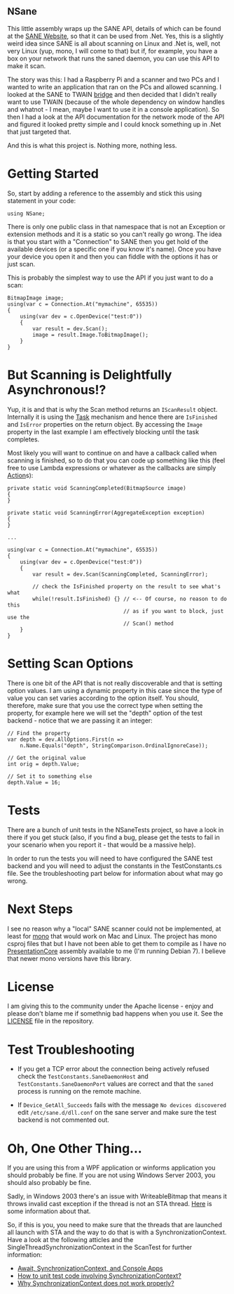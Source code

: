 ## NSane

This little assembly wraps up the SANE API, details of which can be found at the [SANE Website](http://www.sane-project.org/), so that it can be used from .Net.  Yes, this is a slightly weird idea since SANE is all about scanning on Linux and .Net is, well, not very Linux (yup, mono, I will come to that) but if, for example, you have a box on your network that runs the saned daemon, you can use this API to make it scan.

The story was this: I had a Raspberry Pi and a scanner and two PCs and I wanted to write an application that ran on the PCs and allowed scanning.  I looked at the SANE to TWAIN [bridge](http://sanetwain.ozuzo.net) and then decided that I didn't really want to use TWAIN (because of the whole dependency on window handles and whatnot - I mean, maybe I want to use it in a console application).  So then I had a look at the API documentation for the network mode of the API and figured it looked pretty simple and I could knock something up in .Net that just targeted that.

And this is what this project is.  Nothing more, nothing less.

# Getting Started

So, start by adding a reference to the assembly and stick this using statement in your code:

    using NSane;

There is only one public class in that namespace that is not an Exception or extension methods and it is a static so you can't really go wrong.  The idea is that you start with a "Connection" to SANE then you get hold of the available devices (or a specific one if you know it's name).  Once you have your device you open it and then you can fiddle with the options it has or just scan.

This is probably the simplest way to use the API if you just want to do a scan:

    BitmapImage image;
    using(var c = Connection.At("mymachine", 65535))
    {
        using(var dev = c.OpenDevice("test:0"))
        {
            var result = dev.Scan();
            image = result.Image.ToBitmapImage();
        }
    }

# But Scanning is Delightfully Asynchronous!?

Yup, it is and that is why the Scan method returns an `IScanResult` object.  Internally it is using the [Task](http://msdn.microsoft.com/en-us/library/system.threading.tasks.task%28v=vs.110%29.aspx) mechanism and hence there are `IsFinished` and `IsError` properties on the return object.  By accessing the `Image` property in the last example I am effectively blocking until the task completes.

Most likely you will want to continue on and have a callback called when scanning is finished, so to do that you can code up something like this (feel free to use Lambda expressions or whatever as the callbacks are simply [Action<T>](http://msdn.microsoft.com/en-us/library/018hxwa8%28v=vs.110%29.aspx)s):

	private static void ScanningCompleted(BitmapSource image)
	{
	}
	
	private static void ScanningError(AggregateException exception)
	{
	}
	
	...
	
	using(var c = Connection.At("mymachine", 65535))
    {
        using(var dev = c.OpenDevice("test:0"))
        {
            var result = dev.Scan(ScanningCompleted, ScanningError);
			
			// check the IsFinished property on the result to see what's what
			while(!result.IsFinished) {} // <-- Of course, no reason to do this
										 // as if you want to block, just use the
										 // Scan() method
        }
    }
	
# Setting Scan Options

There is one bit of the API that is not really discoverable and that is setting option values.  I am using a dynamic property in this case since the type of value you can set varies according to the option itself.  You should, therefore, make sure that you use the correct type when setting the property, for example here we will set the "depth" option of the test backend - notice that we are passing it an integer:

    // Find the property
    var depth = dev.AllOptions.First(n =>
        n.Name.Equals("depth", StringComparison.OrdinalIgnoreCase));

    // Get the original value
    int orig = depth.Value;

    // Set it to something else
    depth.Value = 16;
    
# Tests

There are a bunch of unit tests in the NSaneTests project, so have a look in there if you get stuck (also, if you find a bug, please get the tests to fail in your scenario when you report it - that would be a massive help).

In order to run the tests you will need to have configured the SANE test backend and you will need to adjust the constants in the TestConstants.cs file.  See the troubleshooting part below for information about what may go wrong.

# Next Steps

I see no reason why a "local" SANE scanner could not be implemented, at least
for [mono](http://www.mono-project.com) that would work on Mac and Linux.  The project has mono csproj files that but I have not been able to get them to compile as I have no [PresentationCore](http://msdn.microsoft.com/en-us/library/system.windows.media.imagesource%28v=vs.110%29.aspx) assembly available to me (I'm running Debian 7).  I believe that newer mono versions have this library.

# License

I am giving this to the community under the Apache license - enjoy and please don't blame me if somethnig bad happens when you use it.  See the [LICENSE](https://github.com/kmp1/nsane/blob/master/LICENSE) file in the repository.

# Test Troubleshooting

- If you get a TCP error about the connection being actively refused check the `TestConstants.SaneDaemonHost` and `TestConstants.SaneDaemonPort` values are correct and that the `saned` process is running on the remote machine.

- If `Device_GetAll_Succeeds` fails with the message `No devices discovered` edit `/etc/sane.d/dll.conf` on the sane server and make sure the test backend is not commented out.

# Oh, One Other Thing...

If you are using this from a WPF application or winforms application you should probably be fine.  If you are not using Windows Server 2003, you should also probably be fine.  

Sadly, in Windows 2003 there's an issue with WriteableBitmap that means it throws invalid cast exception if the thread is not an STA thread.  [Here](http://msdn.microsoft.com/en-us/library/system.invalidcastexception%28v=vs.110%29.aspx) is some information about that.  

So, if this is you, you need to make sure that the threads that are launched all launch with STA and the way to do that is with a SynchronizationContext.  Have a look at the following atticles and the SingleThreadSynchronizationContext in the ScanTest for further information:

- [Await, SynchronizationContext, and Console Apps](http://blogs.msdn.com/b/pfxteam/archive/2012/01/20/10259049.aspx)
- [How to unit test code involving SynchronizationContext?](http://stackoverflow.com/q/8353950/1039947)
- [Why SynchronizationContext does not work properly?](http://stackoverflow.com/a/14144101/1039947)